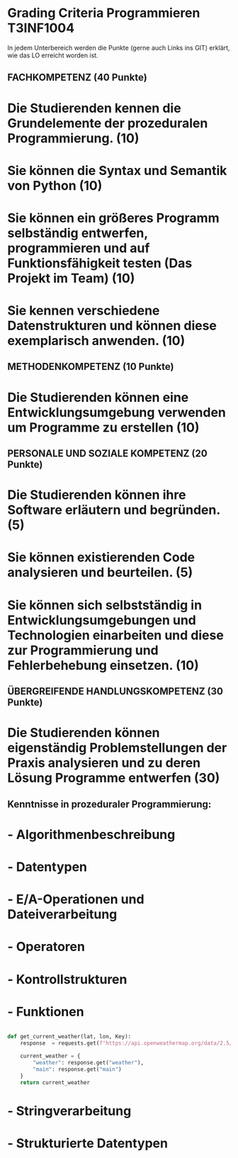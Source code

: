 <!-- https://github.com/skills/communicate-using-markdown -->

# Grading Criteria Programmieren T3INF1004

In jedem Unterbereich werden die Punkte (gerne auch Links ins GIT) erklärt, wie das LO erreicht worden ist.

## FACHKOMPETENZ (40 Punkte)

# Die Studierenden kennen die Grundelemente der prozeduralen Programmierung. (10)

<!-- Siehe Kenntnisse in prozeduraler Programmierung: zutreffendes wählen und beweisen-->

# Sie können die Syntax und Semantik von Python (10)

<!-- Eine Stelle aus ihrem Programmieren wählen auf die sie besonders stolz sind und begründen -->

# Sie können ein größeres Programm selbständig entwerfen, programmieren und auf Funktionsfähigkeit testen (Das Projekt im Team) (10)

<!-- Anhand von commits zeigen, wie sie im Projekt einen Beitrag geleistet haben-->

# Sie kennen verschiedene Datenstrukturen und können diese exemplarisch anwenden. (10)

<!-- Eine Stelle aus ihrem Programmieren wählen auf die sie besonders stolz sind und begründen -->

## METHODENKOMPETENZ (10 Punkte)

# Die Studierenden können eine Entwicklungsumgebung verwenden um Programme zu erstellen (10)

<!-- Beweise anbringen für Nutzen folgender Tools (können links, screenshots und screnncasts sein)-->

<!-- GIT -->

<!-- VSC -->

<!-- Codepilot -->

<!-- other -->

## PERSONALE UND SOZIALE KOMPETENZ (20 Punkte)

# Die Studierenden können ihre Software erläutern und begründen. (5)

<!-- You have helped someone else and taught something to a fellow student (get a support message from one person) -->

# Sie können existierenden Code analysieren und beurteilen. (5)

<!-- You have critiqued another group project. Link to your critique here (another wiki page on your git) and link the project -->

# Sie können sich selbstständig in Entwicklungsumgebungen und Technologien einarbeiten und diese zur Programmierung und Fehlerbehebung einsetzen. (10)

<!-- Which technology did you learn outside of the teacher given input -->

<!-- Did you get help from someone in the classroom (get a support message here from the person who helped you) -->

## ÜBERGREIFENDE HANDLUNGSKOMPETENZ (30 Punkte)

# Die Studierenden können eigenständig Problemstellungen der Praxis analysieren und zu deren Lösung Programme entwerfen (30)

<!-- Which parts of your project are you proud of and why (describe, analyse, link) -->

<!-- Where were the problems with your implementation, timeline, functionality, team management (describe, analyse, reflect from past to future, link if relevant) -->

## Kenntnisse in prozeduraler Programmierung:

# - Algorithmenbeschreibung

# - Datentypen

# - E/A-Operationen und Dateiverarbeitung

# - Operatoren

# - Kontrollstrukturen

# - Funktionen

```python

def get_current_weather(lat, lon, Key):
    response  = requests.get(f"https://api.openweathermap.org/data/2.5/weather?lat={lat}&lon={lon}&appid={Key}&units=metric").json()

    current_weather = {
        "weather": response.get("weather"),
        "main": response.get("main")
    }
    return current_weather

```

# - Stringverarbeitung

# - Strukturierte Datentypen
